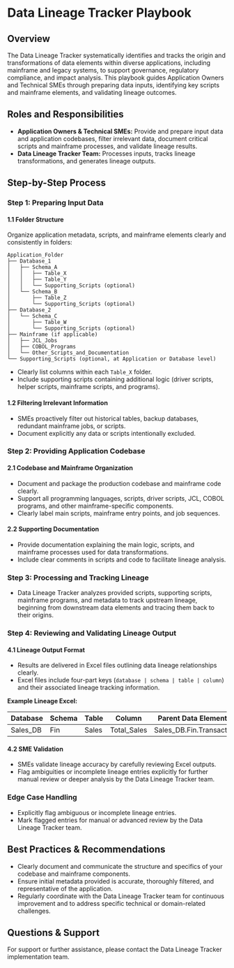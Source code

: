# Data Lineage Tracker Playbook

## Overview
The Data Lineage Tracker systematically identifies and tracks the origin and transformations of data elements within diverse applications, including mainframe and legacy systems, to support governance, regulatory compliance, and impact analysis. This playbook guides Application Owners and Technical SMEs through preparing data inputs, identifying key scripts and mainframe elements, and validating lineage outcomes.

## Roles and Responsibilities
- **Application Owners & Technical SMEs:** Provide and prepare input data and application codebases, filter irrelevant data, document critical scripts and mainframe processes, and validate lineage results.
- **Data Lineage Tracker Team:** Processes inputs, tracks lineage transformations, and generates lineage outputs.

## Step-by-Step Process

### Step 1: Preparing Input Data

#### 1.1 Folder Structure
Organize application metadata, scripts, and mainframe elements clearly and consistently in folders:

```
Application_Folder
├── Database_1
│   ├── Schema_A
│   │   ├── Table_X
│   │   ├── Table_Y
│   │   └── Supporting_Scripts (optional)
│   └── Schema_B
│       ├── Table_Z
│       └── Supporting_Scripts (optional)
├── Database_2
│   └── Schema_C
│       ├── Table_W
│       └── Supporting_Scripts (optional)
├── Mainframe (if applicable)
│   ├── JCL_Jobs
│   ├── COBOL_Programs
│   └── Other_Scripts_and_Documentation
└── Supporting_Scripts (optional, at Application or Database level)
```

- Clearly list columns within each `Table_X` folder.
- Include supporting scripts containing additional logic (driver scripts, helper scripts, mainframe scripts, and programs).

#### 1.2 Filtering Irrelevant Information
- SMEs proactively filter out historical tables, backup databases, redundant mainframe jobs, or scripts.
- Document explicitly any data or scripts intentionally excluded.

### Step 2: Providing Application Codebase

#### 2.1 Codebase and Mainframe Organization
- Document and package the production codebase and mainframe code clearly.
- Support all programming languages, scripts, driver scripts, JCL, COBOL programs, and other mainframe-specific components.
- Clearly label main scripts, mainframe entry points, and job sequences.

#### 2.2 Supporting Documentation
- Provide documentation explaining the main logic, scripts, and mainframe processes used for data transformations.
- Include clear comments in scripts and code to facilitate lineage analysis.

### Step 3: Processing and Tracking Lineage

- Data Lineage Tracker analyzes provided scripts, supporting scripts, mainframe programs, and metadata to track upstream lineage, beginning from downstream data elements and tracing them back to their origins.

### Step 4: Reviewing and Validating Lineage Output

#### 4.1 Lineage Output Format
- Results are delivered in Excel files outlining data lineage relationships clearly.
- Excel files include four-part keys (`database | schema | table | column`) and their associated lineage tracking information.

**Example Lineage Excel:**

| Database | Schema | Table  | Column      | Parent Data Element (tracked by DLT)         |
|----------|--------|--------|-------------|---------------------------------------------|
| Sales_DB | Fin    | Sales  | Total_Sales | Sales_DB.Fin.Transactions.Sales_Amount |

#### 4.2 SME Validation
- SMEs validate lineage accuracy by carefully reviewing Excel outputs.
- Flag ambiguities or incomplete lineage entries explicitly for further manual review or deeper analysis by the Data Lineage Tracker team.

### Edge Case Handling
- Explicitly flag ambiguous or incomplete lineage entries.
- Mark flagged entries for manual or advanced review by the Data Lineage Tracker team.

## Best Practices & Recommendations
- Clearly document and communicate the structure and specifics of your codebase and mainframe components.
- Ensure initial metadata provided is accurate, thoroughly filtered, and representative of the application.
- Regularly coordinate with the Data Lineage Tracker team for continuous improvement and to address specific technical or domain-related challenges.

## Questions & Support
For support or further assistance, please contact the Data Lineage Tracker implementation team.

